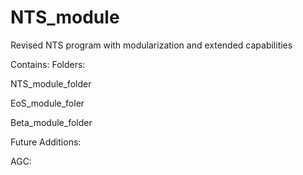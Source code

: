 # NTS_module
Revised NTS program with modularization and extended capabilities 


Contains: Folders:

NTS_module_folder

EoS_module_foler

Beta_module_folder


Future Additions:

AGC: 

